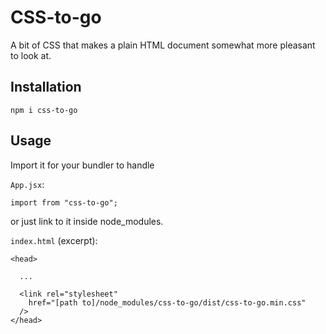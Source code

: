 # CSS-to-go

A bit of CSS that makes a plain HTML document somewhat more pleasant to look at.


## Installation

    npm i css-to-go

## Usage

Import it for your bundler to handle

`App.jsx`:

    import from "css-to-go";


or just link to it inside node_modules.

`index.html` (excerpt):

    <head>

      ...

      <link rel="stylesheet"
        href="[path to]/node_modules/css-to-go/dist/css-to-go.min.css"
      />
    </head>

